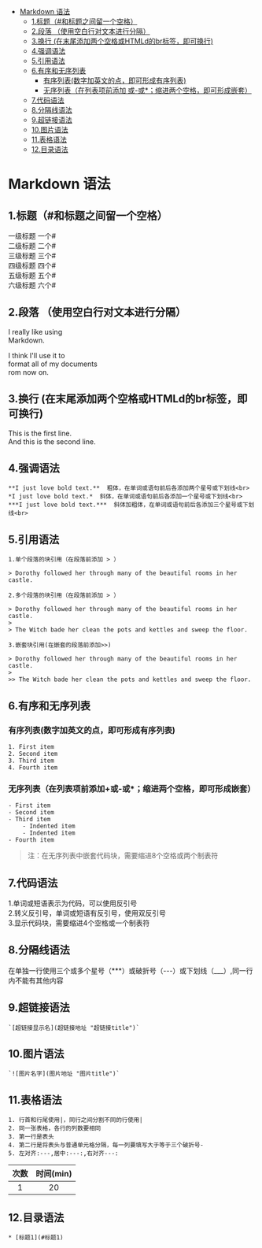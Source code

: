  * [Markdown 语法](#markdown-语法)
      * [1.标题（#和标题之间留一个空格）](#1标题和标题之间留一个空格)
      * [2.段落 （使用空白行对文本进行分隔）](#2段落-使用空白行对文本进行分隔)
      * [3.换行 (在末尾添加两个空格或HTMLd的br标签，即可换行)](#3换行-在末尾添加两个空格或htmld的br标签即可换行)
      * [4.强调语法](#4强调语法)
      * [5.引用语法](#5引用语法)
      * [6.有序和无序列表](#6有序和无序列表)
         * [有序列表(数字加英文的点，即可形成有序列表)](#有序列表数字加英文的点即可形成有序列表)
         * [无序列表（在列表项前添加 或-或*；缩进两个空格，即可形成嵌套）](#无序列表在列表项前添加或-或缩进两个空格即可形成嵌套)
      * [7.代码语法](#7代码语法)
      * [8.分隔线语法](#8分隔线语法)
      * [9.超链接语法](#9超链接语法)
      * [10.图片语法](#10图片语法)
      * [11.表格语法](#11表格语法)
      * [12.目录语法](#12目录语法)
# Markdown 语法  
## 1.标题（#和标题之间留一个空格）  
 一级标题  一个#       
 二级标题  二个#       
 三级标题  三个#  
 四级标题  四个#  
 五级标题  五个#  
 六级标题  六个#  

## 2.段落 （使用空白行对文本进行分隔）
I really like using   
Markdown.

I think I'll use it to   
format all of my documents   
rom now on.  

## 3.换行 (在末尾添加两个空格或HTMLd的br标签，即可换行)
This is the first line.  
And this is the second line.<br>

## 4.强调语法
    **I just love bold text.**  粗体，在单词或语句前后各添加两个星号或下划线<br>      	
    *I just love bold text.*  斜体，在单词或语句前后各添加一个星号或下划线<br>	
    ***I just love bold text.***  斜体加粗体，在单词或语句前后各添加三个星号或下划线<br>  

## 5.引用语法
    1.单个段落的块引用（在段落前添加 > ） 
    
    > Dorothy followed her through many of the beautiful rooms in her castle.  
     
    2.多个段落的块引用（在段落前添加 > ）
    
    > Dorothy followed her through many of the beautiful rooms in her castle.
    >
    > The Witch bade her clean the pots and kettles and sweep the floor.
       
    3.嵌套块引用(在嵌套的段落前添加>>)  
    
    > Dorothy followed her through many of the beautiful rooms in her castle.
    >
    >> The Witch bade her clean the pots and kettles and sweep the floor.

## 6.有序和无序列表
### 有序列表(数字加英文的点，即可形成有序列表)
    1. First item
    2. Second item
    3. Third item
    4. Fourth item  

### 无序列表（在列表项前添加+或-或*；缩进两个空格，即可形成嵌套）
    - First item  
    - Second item
    - Third item
        - Indented item
        - Indented item
    - Fourth item  

> 注：在无序列表中嵌套代码块，需要缩进8个空格或两个制表符

## 7.代码语法
1.单词或短语表示为代码，可以使用反引号   
2.转义反引号，单词或短语有反引号，使用双反引号  
3.显示代码块，需要缩进4个空格或一个制表符  

## 8.分隔线语法
在单独一行使用三个或多个星号（***）或破折号（---）或下划线（___）,同一行内不能有其他内容   

## 9.超链接语法
    `[超链接显示名](超链接地址 "超链接title")`  

## 10.图片语法
    `![图片名字](图片地址 "图片title")`

## 11.表格语法
    1. 行首和行尾使用|，同行之间分割不同的行使用|
    2. 同一张表格，各行的列数要相同
    3. 第一行是表头
    4. 第二行是将表头与普通单元格分隔，每一列要填写大于等于三个破折号-
    5. 左对齐:---,居中:---:,右对齐---:

| 次数  | 时间(min)  |
|:---:|:---:|
| 1  |  20 |

## 12.目录语法
    * [标题1](#标题1)